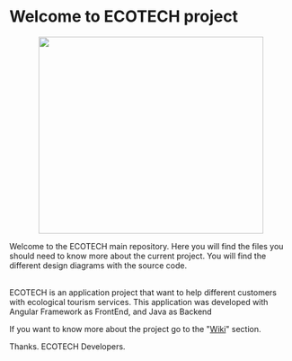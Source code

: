 # Welcome to ECOTECH project
<p align="center">
  <img src="https://github.com/webservices1930/ECOTECH/blob/master/Im%C3%A1genes/Logo%20ECOTECH.PNG" width="400" height="350">
</p>
Welcome to the ECOTECH main repository. Here you will find the files you should need to know more about the current project. You will find the different design diagrams with the source code.
</br></br>

ECOTECH is an application project that want to help different customers with ecological tourism services. This application was developed with Angular Framework as FrontEnd, and Java as Backend

If you want to know more about the project go to the "[Wiki](https://github.com/webservices1930/ECOTECH/wiki)" section.
</br>

Thanks.
ECOTECH Developers.
